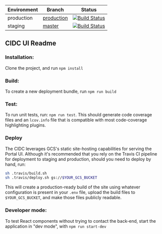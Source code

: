 | Environment | Branch                                                              | Status                                                                                                                      |
| ----------- | ------------------------------------------------------------------- | --------------------------------------------------------------------------------------------------------------------------- |
| production  | [production](https://github.com/CIMAC-CIDC/cidc-ui/tree/production) | [![Build Status](https://travis-ci.org/CIMAC-CIDC/cidc-ui.svg?branch=production)](https://travis-ci.org/CIMAC-CIDC/cidc-ui) |
| staging     | [master](https://github.com/CIMAC-CIDC/cidc-ui)                     | [![Build Status](https://travis-ci.org/CIMAC-CIDC/cidc-ui.svg?branch=master)](https://travis-ci.org/CIMAC-CIDC/cidc-ui)     |

## CIDC UI Readme


### Installation:

Clone the project, and run `npm install`

### Build:

To create a new deployment bundle, run `npm run build`


### Test:

To run unit tests, run: `npm run test`. This should generate code coverage files and an `lcov.info` file that is compatible with most code-coverage highlighting plugins.

### Deploy
The CIDC leverages GCS's static site-hosting capabilities for serving the Portal UI. Although it's recommended that you rely on the Travis CI pipeline for deployment to staging and production, should you need to deploy by hand, run:
```bash
sh .travis/build.sh
sh .travis/deploy.sh gs://$YOUR_GCS_BUCKET
```
This will create a production-ready build of the site using whatever configuration is present in your `.env` file, upload the build files to `$YOUR_GCS_BUCKET`, and make those files publicly readable.

### Developer mode:
To test React components without trying to contact the back-end, start the application in "dev mode", with `npm run start-dev`
